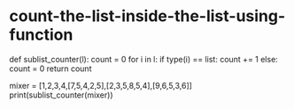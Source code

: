 # count-the-list-inside-the-list-using-function


def sublist_counter(l):
    count = 0
    for i in l:
        if type(i) == list:
            count += 1
        else:
            count = 0
    return count

mixer = [1,2,3,4,[7,5,4,2,5],[2,3,5,8,5,4],[9,6,5,3,6]]
print(sublist_counter(mixer))
